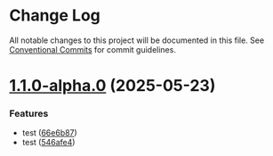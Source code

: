 # Change Log

All notable changes to this project will be documented in this file.
See [Conventional Commits](https://conventionalcommits.org) for commit guidelines.

# [1.1.0-alpha.0](https://github.com/Adamlmh/lerna/compare/core@1.0.0...core@1.1.0-alpha.0) (2025-05-23)


### Features

* test ([66e6b87](https://github.com/Adamlmh/lerna/commit/66e6b8704173fd8e733afffd75a6dd0460eb5bf4))
* test ([546afe4](https://github.com/Adamlmh/lerna/commit/546afe4d3336874386743752c9ae65bbcbbdd231))
